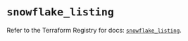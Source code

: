 # `snowflake_listing`

Refer to the Terraform Registry for docs: [`snowflake_listing`](https://registry.terraform.io/providers/snowflakedb/snowflake/2.6.0/docs/resources/listing).
